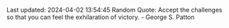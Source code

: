 Last updated: 2024-04-02 13:54:45
Random Quote: Accept the challenges so that you can feel the exhilaration of victory. - George S. Patton